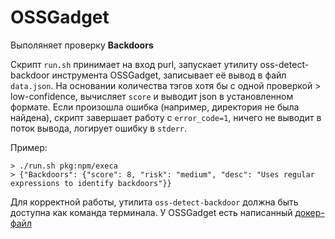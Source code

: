 #  OSSGadget
Выполяняет проверку **Backdoors**

Скрипт `run.sh` принимает на вход purl, запускает утилиту oss-detect-backdoor инструмента OSSGadget, записывает её вывод в файл `data.json`. На основании количества тэгов хотя бы с одной проверкой > low-confidence, вычисляет `score` и выводит json в установленном формате. Если произошла ошибка (например, директория не была найдена), скрипт завершает работу с `error_code=1`, ничего не выводит в поток вывода, логирует ошибку в `stderr`. 

Пример:
```
> ./run.sh pkg:npm/execa    
> {"Backdoors": {"score": 8, "risk": "medium", "desc": "Uses regular expressions to identify backdoors"}}
```

Для корректной работы, утилита `oss-detect-backdoor` должна быть доступна как команда терминала. У OSSGadget есть написанный [докер-файл](https://github.com/microsoft/OSSGadget/wiki/Docker-Image)
